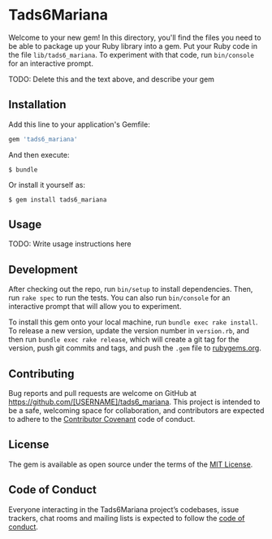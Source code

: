 # Tads6Mariana

Welcome to your new gem! In this directory, you'll find the files you need to be able to package up your Ruby library into a gem. Put your Ruby code in the file `lib/tads6_mariana`. To experiment with that code, run `bin/console` for an interactive prompt.

TODO: Delete this and the text above, and describe your gem

## Installation

Add this line to your application's Gemfile:

```ruby
gem 'tads6_mariana'
```

And then execute:

    $ bundle

Or install it yourself as:

    $ gem install tads6_mariana

## Usage

TODO: Write usage instructions here

## Development

After checking out the repo, run `bin/setup` to install dependencies. Then, run `rake spec` to run the tests. You can also run `bin/console` for an interactive prompt that will allow you to experiment.

To install this gem onto your local machine, run `bundle exec rake install`. To release a new version, update the version number in `version.rb`, and then run `bundle exec rake release`, which will create a git tag for the version, push git commits and tags, and push the `.gem` file to [rubygems.org](https://rubygems.org).

## Contributing

Bug reports and pull requests are welcome on GitHub at https://github.com/[USERNAME]/tads6_mariana. This project is intended to be a safe, welcoming space for collaboration, and contributors are expected to adhere to the [Contributor Covenant](http://contributor-covenant.org) code of conduct.

## License

The gem is available as open source under the terms of the [MIT License](https://opensource.org/licenses/MIT).

## Code of Conduct

Everyone interacting in the Tads6Mariana project’s codebases, issue trackers, chat rooms and mailing lists is expected to follow the [code of conduct](https://github.com/[USERNAME]/tads6_mariana/blob/master/CODE_OF_CONDUCT.md).

